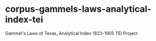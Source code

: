 # corpus-gammels-laws-analytical-index-tei
Gammel's Laws of Texas, Analytical Index 1823-1905 TEI Project
